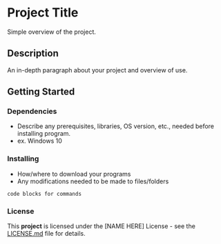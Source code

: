# Project Title

Simple overview of the project.

## Description

An in-depth paragraph about your project and overview of use.

## Getting Started

### Dependencies

- Describe any prerequisites, libraries, OS version, etc., needed before installing program.
- ex. Windows 10

### Installing

- How/where to download your programs
- Any modifications needed to be made to files/folders

```code blocks for commands```

### License

This **project** is licensed under the [NAME HERE] License - see the [LICENSE.md](https://github.com/KiranVikram92/hello-world/edit/main/README.md) file for details.	
